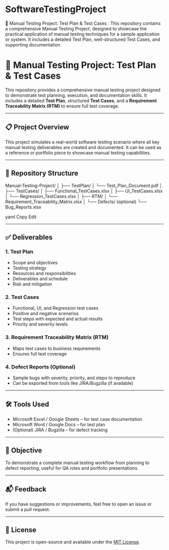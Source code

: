 # SoftwareTestingProject
📁 Manual Testing Project: Test Plan &amp; Test Cases : This repository contains a comprehensive Manual Testing Project, designed to showcase the practical application of manual testing techniques for a sample application or system. It includes a detailed Test Plan, well-structured Test Cases, and supporting documentation.


# 🧪 Manual Testing Project: Test Plan & Test Cases

This repository provides a comprehensive manual testing project designed to demonstrate test planning, execution, and documentation skills. It includes a detailed **Test Plan**, structured **Test Cases**, and a **Requirement Traceability Matrix (RTM)** to ensure full test coverage.

---

## 📋 Project Overview

This project simulates a real-world software testing scenario where all key manual testing deliverables are created and documented. It can be used as a reference or portfolio piece to showcase manual testing capabilities.

---

## 📁 Repository Structure

Manual-Testing-Project/
│
├── TestPlan/
│ └── Test_Plan_Document.pdf
│
├── TestCases/
│ ├── Functional_TestCases.xlsx
│ ├── UI_TestCases.xlsx
│ └── Regression_TestCases.xlsx
│
├── RTM/
│ └── Requirement_Traceability_Matrix.xlsx
│
└── Defects/ (optional)
└── Bug_Reports.xlsx

yaml
Copy
Edit

---

## ✅ Deliverables

### 1. Test Plan
- Scope and objectives
- Testing strategy
- Resources and responsibilities
- Deliverables and schedule
- Risk and mitigation

### 2. Test Cases
- Functional, UI, and Regression test cases
- Positive and negative scenarios
- Test steps with expected and actual results
- Priority and severity levels

### 3. Requirement Traceability Matrix (RTM)
- Maps test cases to business requirements
- Ensures full test coverage

### 4. Defect Reports (Optional)
- Sample bugs with severity, priority, and steps to reproduce
- Can be exported from tools like JIRA/Bugzilla (if available)

---

## 🛠 Tools Used

- Microsoft Excel / Google Sheets – for test case documentation
- Microsoft Word / Google Docs – for test plan
- (Optional) JIRA / Bugzilla – for defect tracking

---

## 🎯 Objective

To demonstrate a complete manual testing workflow from planning to defect reporting, useful for QA roles and portfolio presentations.

---

## 📬 Feedback

If you have suggestions or improvements, feel free to open an issue or submit a pull request.

---

## 📄 License

This project is open-source and available under the [MIT License](LICENSE).

